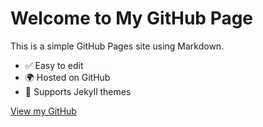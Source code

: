 # Welcome to My GitHub Page

This is a simple GitHub Pages site using Markdown.

- ✅ Easy to edit
- 🌍 Hosted on GitHub
- 🎨 Supports Jekyll themes

[View my GitHub](https://github.com/yourusername)

